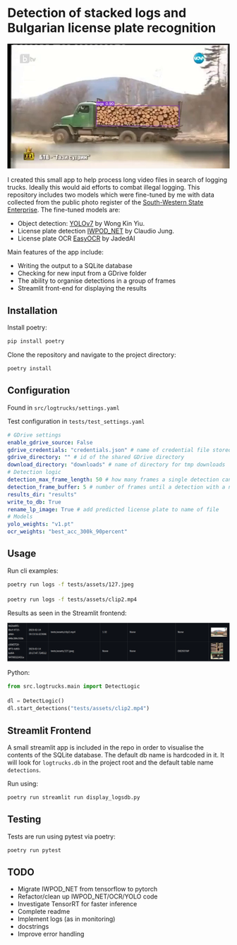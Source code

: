 # Detection of stacked logs and Bulgarian license plate recognition
![](screenshots/truck.jpg)

I created this small app to help process long video files in search of logging trucks. Ideally this would aid efforts 
to combat illegal logging. This repository includes two models which were fine-tuned by me with data collected from the 
public photo register of the [South-Western State Enterprise](https://www.fotoregister.uzdp.bg/public). 
The fine-tuned models are:
 - Object detection: [YOLOv7](https://github.com/WongKinYiu/yolov7) by Wong Kin Yiu.
 - License plate detection [IWPOD_NET](https://github.com/claudiojung/iwpod-net) by Claudio Jung.
 - License plate OCR [EasyOCR](https://github.com/JaidedAI/EasyOCR) by JadedAI

Main features of the app include:
- Writing the output to a SQLite database
- Checking for new input from a GDrive folder
- The ability to organise detections in a group of frames
- Streamlit front-end for displaying the results

Installation
------------

Install poetry:

```bash
pip install poetry
```

Clone the repository and navigate to the project directory:

```bash
poetry install
```

Configuration
-------------

Found in `src/logtrucks/settings.yaml`

Test configuration in `tests/test_settings.yaml`

```yaml
# GDrive settings
enable_gdrive_source: False
gdrive_credentials: "credentials.json" # name of credential file stored in project root
gdrive_directory: "" # id of the shared GDrive directory
download_directory: "downloads" # name of directory for tmp downloads
# Detection logic
detection_max_frame_length: 50 # how many frames a single detection can span
detection_frame_buffer: 5 # number of frames until a detection with a new id is created
results_dir: "results"
write_to_db: True
rename_lp_image: True # add predicted license plate to name of file
# Models
yolo_weights: "v1.pt"
ocr_weights: "best_acc_300k_90percent"
```

Usage
-----

Run cli examples:

```bash
poetry run logs -f tests/assets/127.jpeg

poetry run logs -f tests/assets/clip2.mp4
```

Results as seen in the Streamlit frontend:

![](screenshots/examples.png)

Python:

```python
from src.logtrucks.main import DetectLogic

dl = DetectLogic()
dl.start_detections("tests/assets/clip2.mp4")
```

Streamlit Frontend
------------------

A small streamlit app is included in the repo in order to visualise the contents of the SQLite database. The default 
db name is hardcoded in it. It will look for `logtrucks.db` in the project root and the default table name `detections`.

Run using:

```bash
poetry run streamlit run display_logsdb.py
```

Testing
-------

Tests are run using pytest via poetry:

```bash
poetry run pytest
```

TODO
----

- Migrate IWPOD_NET from tensorflow to pytorch
- Refactor/clean up IWPOD_NET/OCR/YOLO code
- Investigate TensorRT for faster inference
- Complete readme
- Implement logs (as in monitoring)
- docstrings
- Improve error handling